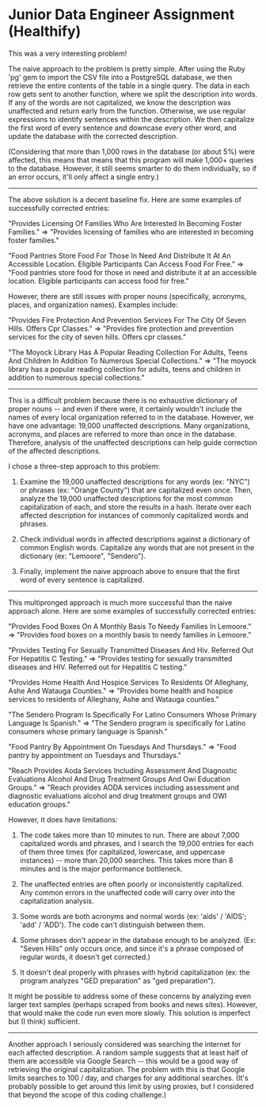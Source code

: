 <h1>Junior Data Engineer Assignment (Healthify)</h1>

This was a very interesting problem!

The naive approach to the problem is pretty simple. After using the Ruby 'pg' gem to import the CSV file into a PostgreSQL database, we then retrieve the entire contents of the table in a single query. The data in each row gets sent to another function, where we split the description into words. If any of the words are not capitalized, we know the description was unaffected and return early from the function. Otherwise, we use regular expressions to identify sentences within the description. We then capitalize the first word of every sentence and downcase every other word, and update the database with the corrected description.

(Considering that more than 1,000 rows in the database (or about 5%) were affected, this means that means that this program will make 1,000+ queries to the database. However, it still seems smarter to do them individually, so if an error occurs, it'll only affect a single entry.)

<hr>

The above solution is a decent baseline fix. Here are some examples of successfully corrected entries:

"Provides Licensing Of Families Who Are Interested In Becoming Foster Families." =>
"Provides licensing of families who are interested in becoming foster families."

"Food Pantries Store Food For Those In Need And Distribute It At An Accessible Location. Eligible Participants Can Access Food For Free." =>
"Food pantries store food for those in need and distribute it at an accessible location. Eligible participants can access food for free."

However, there are still issues with proper nouns (specifically, acronyms, places, and organization names). Examples include:

"Provides Fire Protection And Prevention Services For The City Of Seven Hills. Offers Cpr Classes." =>
"Provides fire protection and prevention services for the city of seven hills. Offers cpr classes."

"The Moyock Library Has A Popular Reading Collection For Adults, Teens And Children In Addition To Numerous Special Collections." =>
"The moyock library has a popular reading collection for adults, teens and children in addition to numerous special collections."

<hr>

This is a difficult problem because there is no exhaustive dictionary of proper nouns -- and even if there were, it certainly wouldn't include the names of every local organization referred to in the database. However, we have one advantage: 19,000 unaffected descriptions. Many organizations, acronyms, and places are referred to more than once in the database. Therefore, analysis of the unaffected descriptions can help guide correction of the affected descriptions.

I chose a three-step approach to this problem:

1. Examine the 19,000 unaffected descriptions for any words (ex: "NYC") or phrases (ex: "Orange County") that are capitalized even once. Then, analyze the 19,000 unaffected descriptions for the most common capitalization of each, and store the results in a hash. Iterate over each affected description for instances of commonly capitalized words and phrases.

2. Check individual words in affected descriptions against a dictionary of common English words. Capitalize any words that are not present in the dictionary (ex: "Lemoore", "Sendero").

3. Finally, implement the naive approach above to ensure that the first word of every sentence is capitalized.

<hr>

This multipronged approach is much more successful than the naive approach alone. Here are some examples of successfully corrected entries:

"Provides Food Boxes On A Monthly Basis To Needy Families In Lemoore." =>
"Provides food boxes on a monthly basis to needy families in Lemoore."

"Provides Testing For Sexually Transmitted Diseases And Hiv. Referred Out For Hepatitis C Testing." =>
"Provides testing for sexually transmitted diseases and HIV. Referred out for Hepatitis C testing."

"Provides Home Health And Hospice Services To Residents Of Alleghany, Ashe And Watauga Counties." =>
"Provides home health and hospice services to residents of Alleghany, Ashe and Watauga counties."

"The Sendero Program Is Specifically For Latino Consumers Whose Primary Language Is Spanish." =>
"The Sendero program is specifically for Latino consumers whose primary language is Spanish."

"Food Pantry By Appointment On Tuesdays And Thursdays." =>
"Food pantry by appointment on Tuesdays and Thursdays."

"Reach Provides Aoda Services Including Assessment And Diagnostic Evaluations Alcohol And Drug Treatment Groups And Owi Education Groups." =>
"Reach provides AODA services including assessment and diagnostic evaluations alcohol and drug treatment groups and OWI education groups."

However, it does have limitations:

1. The code takes more than 10 minutes to run. There are about 7,000 capitalized words and phrases, and I search the 19,000 entries for each of them three times (for capitalized, lowercase, and uppercase instances) -- more than 20,000 searches. This takes more than 8 minutes and is the major performance bottleneck.

2. The unaffected entries are often poorly or inconsistently capitalized. Any common errors in the unaffected code will carry over into the capitalization analysis.

3. Some words are both acronyms and normal words (ex: 'aids' / 'AIDS'; 'add' / 'ADD'). The code can't distinguish between them.

4. Some phrases don't appear in the database enough to be analyzed. (Ex: "Seven Hills" only occurs once, and since it's a phrase composed of regular words, it doesn't get corrected.)

5. It doesn't deal properly with phrases with hybrid capitalization (ex: the program analyzes "GED preparation" as "ged preparation").

It might be possible to address some of these concerns by analyzing even larger text samples (perhaps scraped from books and news sites). However, that would make the code run even more slowly. This solution is imperfect but (I think) sufficient.

<hr>

Another approach I seriously considered was searching the internet for each affected description. A random sample suggests that at least half of them are accessible via Google Search -- this would be a good way of retrieving the original capitalization. The problem with this is that Google limits searches to 100 / day, and charges for any additional searches. (It's probably possible to get around this limit by using proxies, but I considered that beyond the scope of this coding challenge.)
